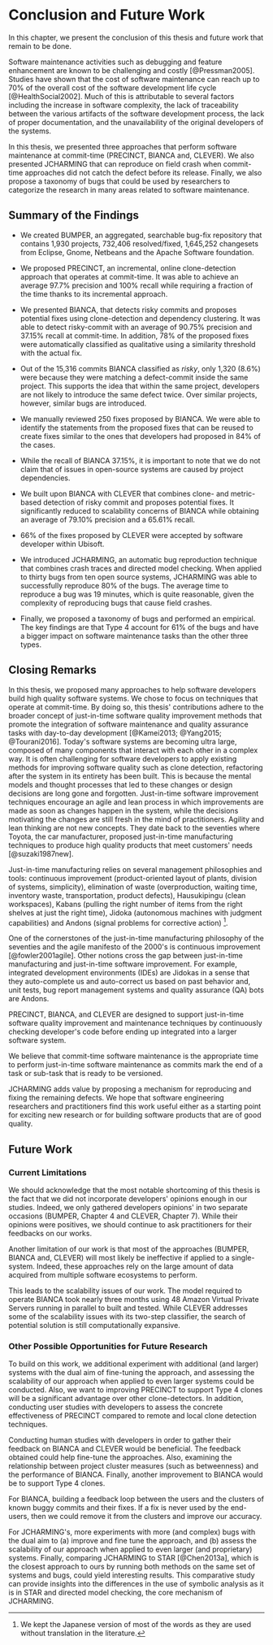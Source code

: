 
# Conclusion and Future Work

In this chapter, we present the conclusion of this thesis and future work that remain to be done.

Software maintenance activities such as debugging and feature enhancement are known to be challenging and costly [@Pressman2005]. Studies have shown that the cost of software maintenance can reach up to 70% of the overall cost of the software development life cycle [@HealthSocial2002]. Much of this is attributable to several factors including the increase in software complexity, the lack of traceability between the various artifacts of the software development process, the lack of proper documentation, and the unavailability of the original developers of the systems.

In this thesis, we presented three approaches that perform software maintenance at commit-time (PRECINCT, BIANCA and, CLEVER). We also presented JCHARMING that can reproduce on field crash when commit-time approaches did not catch the defect before its release. Finally, we also propose a taxonomy of bugs that could be used by researchers to categorize the research in many areas related to software maintenance. 

## Summary of the Findings

- We created BUMPER, an aggregated, searchable bug-fix repository that contains 1,930 projects, 732,406 resolved/fixed, 1,645,252 changesets from Eclipse, Gnome, Netbeans and the Apache Software foundation.

- We proposed PRECINCT, an incremental, online clone-detection approach that operates at commit-time. It was able to achieve an average 97.7% precision and 100% recall while requiring a fraction of the time thanks to its incremental approach.

- We presented BIANCA, that detects risky commits and proposes potential fixes using clone-detection and dependency clustering. It was able to detect risky-commit with an average of 90.75% precision and 37.15% recall at commit-time. In addition, 78% of the proposed fixes were automatically classified as qualitative using a similarity threshold with the actual fix.

- Out of the 15,316 commits BIANCA classified as _risky_, only 1,320 (8.6%) were because they were matching a defect-commit inside the same project. This supports the idea that within the same project, developers are not likely to introduce the same defect twice. Over similar projects, however, similar bugs are introduced.

- We manually reviewed 250 fixes proposed by BIANCA. We were able to identify the statements from the proposed fixes that can be reused to create fixes similar to the ones that developers had proposed in 84% of the cases.

- While the recall of BIANCA 37.15%, it is important to note that we do not claim that of issues in open-source systems are caused by project dependencies. 

- We built upon BIANCA with CLEVER that combines clone- and metric-based detection of risky commit and proposes potential fixes. It significantly reduced to scalability concerns of BIANCA while obtaining an average of 79.10% precision and a 65.61% recall. 

- 66% of the fixes proposed by CLEVER were accepted by software developer within Ubisoft.

- We introduced JCHARMING, an automatic bug reproduction technique that combines crash traces and directed model checking. When applied to thirty bugs from ten open source systems, JCHARMING was able to successfully reproduce 80% of the bugs. The average time to reproduce a bug was 19 minutes, which is quite reasonable, given the complexity of reproducing bugs that cause field crashes.

- Finally, we proposed a taxonomy of bugs and performed an empirical. The key findings are that Type 4 account for 61% of the bugs and have a bigger impact on software maintenance tasks than the other three types.

## Closing Remarks

In this thesis, we proposed many approaches to help software developers build high quality software systems. We chose to focus on techniques that operate at commit-time. By doing so, this thesis' contributions adhere to the broader concept of just-in-time software quality improvement methods that promote the integration of software maintenance and quality assurance tasks with day-to-day development [@Kamei2013; @Yang2015; @Tourani2016]. Today's software systems are becoming ultra large, composed of many components that interact with each other in a complex way. It is often challenging for software developers to apply existing methods for improving software quality such as clone detection, refactoring after the system in its entirety has been built. This is because the mental models and thought processes that led to these changes or design decisions are long gone and forgotten. Just-in-time software improvement techniques encourage an agile and lean process in which improvements are made as soon as changes happen in the system, while the decisions motivating the changes are still fresh in the mind of practitioners. Agility and lean thinking are not new concepts. They date back to the seventies where Toyota, the car manufacturer, proposed just-in-time manufacturing techniques to produce high quality products that meet customers' needs [@suzaki1987new].

Just-in-time manufacturing relies on several management philosophies and tools: continuous improvement (product-oriented layout of plants, division of systems, simplicity), elimination of waste (overproduction, waiting time, inventory waste, transportation, product defects), Hausukipingu (clean workspaces), Kabans (pulling the right number of items from the right shelves at just the right time), Jidoka (autonomous machines with judgment capabilities) and Andons (signal problems for corrective action) [^jap].

One of the cornerstones of the just-in-time manufacturing philosophy of the seventies and the agile manifesto of the 2000's is continuous improvement [@fowler2001agile]. Other notions cross the gap between just-in-time manufacturing and just-in-time software improvement. For example, integrated development environments (IDEs) are Jidokas in a sense that they auto-complete us and auto-correct us based on past behavior and, unit tests, bug report management systems and quality assurance (QA) bots are Andons.

PRECINCT, BIANCA, and CLEVER are designed to support just-in-time software quality improvement and maintenance techniques by continuously checking developer's code before ending up integrated into a larger software system.

We believe that commit-time software maintenance is the appropriate time to perform just-in-time software maintenance as commits mark the end of a task or sub-task that is ready to be versioned.

JCHARMING adds value by proposing a mechanism for reproducing and fixing the remaining defects. We hope that software engineering researchers and practitioners find this work useful either as a starting point for exciting new research or for building software products that are of good quality.

## Future Work

### Current Limitations

We should acknowledge that the most notable shortcoming of this thesis is the fact that we did not incorporate developers' opinions enough in our studies. Indeed, we only gathered developers opinions' in two separate occasions (BUMPER, Chapter 4 and CLEVER, Chapter 7). While their opinions were positives, we should continue to ask practitioners for their feedbacks on our works.

Another limitation of our work is that most of the approaches (BUMPER, BIANCA and, CLEVER) will most likely be ineffective if applied to a single-system. Indeed, these approaches rely on the large amount of data acquired from multiple software ecosystems to perform.

This leads to the scalability issues of our work. The model required to operate BIANCA took nearly three months using 48 Amazon Virtual Private Servers running in parallel to built and tested. While CLEVER addresses some of the scalability issues with its two-step classifier, the search of potential solution is still computationally expansive.

### Other Possible Opportunities for Future Research

To build on this work, we additional experiment with additional (and larger) systems with the dual aim of fine-tuning the approach, and assessing the scalability of our approach when applied to even larger systems could be conducted. Also, we want to improving PRECINCT to support Type 4 clones will be a significant advantage over other clone-detectors. In addition, conducting user studies with developers to assess the concrete effectiveness of PRECINCT compared to remote and local clone detection techniques.

Conducting human studies with developers in order to gather their feedback on BIANCA and CLEVER would be beneficial. The feedback obtained could help fine-tune the approaches. Also, examining the relationship between project cluster measures (such as betweenness) and the performance of BIANCA. Finally, another improvement to BIANCA would be to support Type 4 clones.

For BIANCA, building a feedback loop between the users and the clusters of known buggy commits and their fixes. If a fix is never used by the end-users, then we could remove it from the clusters and improve our accuracy.

For JCHARMING's, more experiments with more (and complex) bugs with the dual aim to (a) improve and fine tune the approach, and (b) assess the scalability of our approach when applied to even larger (and proprietary) systems. Finally, comparing JCHARMING to STAR [@Chen2013a], which is the closest approach to ours by running both methods on the same set of systems and bugs, could yield interesting results. This comparative study can provide insights into the differences in the use of symbolic analysis as it is in STAR and directed model checking, the core mechanism of JCHARMING.

[^jap]: We kept the Japanese version of most of the words as they are used without translation in the literature.

